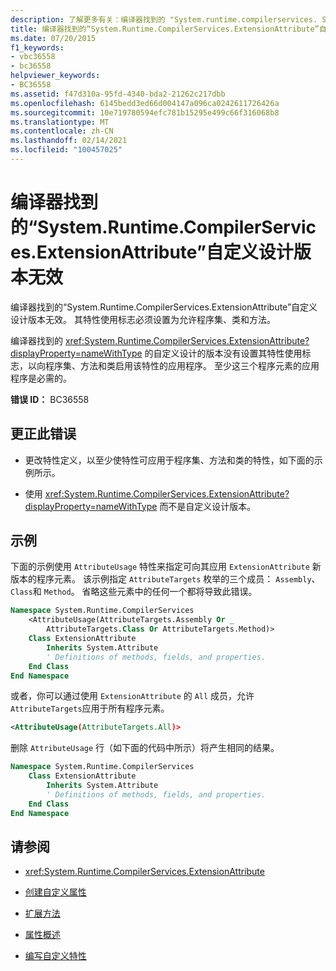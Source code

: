 ```yaml
---
description: 了解更多有关：编译器找到的 "System.runtime.compilerservices. System.runtime.compilerservices.extensionattribute" 的自定义设计版本无效
title: 编译器找到的“System.Runtime.CompilerServices.ExtensionAttribute”自定义设计版本无效
ms.date: 07/20/2015
f1_keywords:
- vbc36558
- bc36558
helpviewer_keywords:
- BC36558
ms.assetid: f47d310a-95fd-4340-bda2-21262c217dbb
ms.openlocfilehash: 6145bedd3ed66d004147a096ca0242611726426a
ms.sourcegitcommit: 10e719780594efc781b15295e499c66f316068b8
ms.translationtype: MT
ms.contentlocale: zh-CN
ms.lasthandoff: 02/14/2021
ms.locfileid: "100457025"
---
```

# <a name="the-custom-designed-version-of-systemruntimecompilerservicesextensionattribute-found-by-the-compiler-is-not-valid"></a>编译器找到的“System.Runtime.CompilerServices.ExtensionAttribute”自定义设计版本无效

编译器找到的“System.Runtime.CompilerServices.ExtensionAttribute”自定义设计版本无效。 其特性使用标志必须设置为允许程序集、类和方法。

编译器找到的 <xref:System.Runtime.CompilerServices.ExtensionAttribute?displayProperty=nameWithType> 的自定义设计的版本没有设置其特性使用标志，以向程序集、方法和类启用该特性的应用程序。 至少这三个程序元素的应用程序是必需的。

**错误 ID：** BC36558

## <a name="to-correct-this-error"></a>更正此错误

- 更改特性定义，以至少使特性可应用于程序集、方法和类的特性，如下面的示例所示。

- 使用 <xref:System.Runtime.CompilerServices.ExtensionAttribute?displayProperty=nameWithType> 而不是自定义设计版本。

## <a name="example"></a>示例

下面的示例使用 `AttributeUsage` 特性来指定可向其应用 `ExtensionAttribute` 新版本的程序元素。 该示例指定 `AttributeTargets` 枚举的三个成员： `Assembly`、 `Class`和 `Method`。 省略这些元素中的任何一个都将导致此错误。

```vb
Namespace System.Runtime.CompilerServices
    <AttributeUsage(AttributeTargets.Assembly Or _
        AttributeTargets.Class Or AttributeTargets.Method)>
    Class ExtensionAttribute
        Inherits System.Attribute
        ' Definitions of methods, fields, and properties.
    End Class
End Namespace
```

或者，你可以通过使用 `ExtensionAttribute` 的 `All` 成员，允许 `AttributeTargets`应用于所有程序元素。

```xml
<AttributeUsage(AttributeTargets.All)>
```

删除 `AttributeUsage` 行（如下面的代码中所示）将产生相同的结果。

```vb
Namespace System.Runtime.CompilerServices
    Class ExtensionAttribute
        Inherits System.Attribute
        ' Definitions of methods, fields, and properties.
    End Class
End Namespace
```

## <a name="see-also"></a>请参阅

- <xref:System.Runtime.CompilerServices.ExtensionAttribute>

- [创建自定义属性](../programming-guide/concepts/attributes/creating-custom-attributes.md)
- [扩展方法](../programming-guide/language-features/procedures/extension-methods.md)
- [属性概述](../programming-guide/concepts/attributes/index.md)
- [编写自定义特性](../../standard/attributes/writing-custom-attributes.md)
